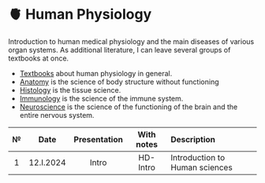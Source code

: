 # 🫀 Human Physiology

Introduction to human medical physiology and the main diseases of various organ systems. As additional literature, I can leave several groups of textbooks at once.

* [Textbooks](https://disk.yandex.ru/d/bTB8F2Tn3e39vw) about human physiology in general. 
* [Anatomy](https://disk.yandex.ru/d/ZlSzm7qxu-XpAg) is the science of body structure without functioning
* [Histology](https://disk.yandex.ru/d/ouFDwAunKhrfRA) is the tissue science. 
* [Immunology](https://disk.yandex.ru/d/kr-LvZ230ZSM3g) is the science of the immune system.
* [Neuroscience](https://disk.yandex.ru/d/Jn7zNqFFRu_FzQ) is the science of the functioning of the brain and the entire nervous system.

| № | Date | Presentation | With notes | Description | 
| :-----: | :-----: | :-----: | :-----: | :----- |
| 1 | 12.I.2024 | Intro | HD-Intro | Introduction to Human sciences |

